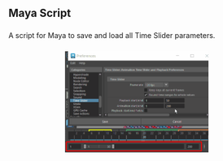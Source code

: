 <h2 align="left">Maya Script</h2>

###

<p align="left">A script for Maya to save and load all Time Slider parameters.</p>

###

<div align="center">
  <img height="200" src="maya.png"  />
</div>

###
